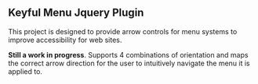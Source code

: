 ## Keyful Menu Jquery Plugin
This project is designed to provide arrow controls for menu systems to improve accessibility for web sites.

**Still a work in progress**. Supports 4 combinations of orientation and maps the correct arrow direction for the user to intuitively navigate the menu it is applied to.